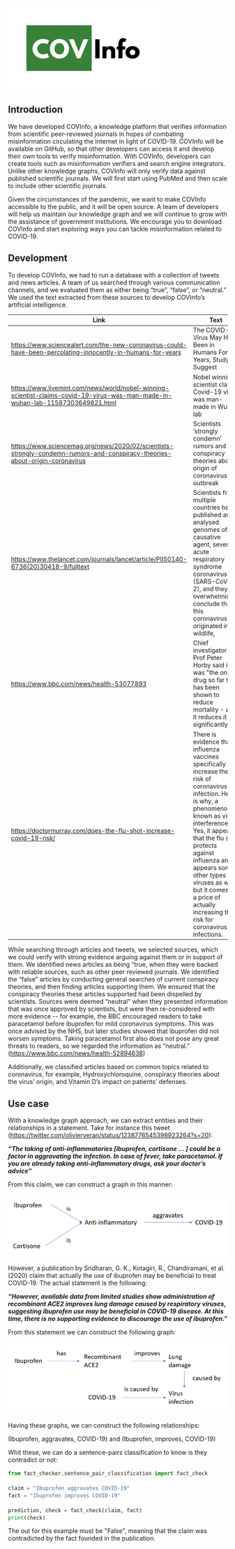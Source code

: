 ![covinfo](/img/covinfo_logo.png)

## Introduction
We have developed COVInfo, a knowledge platform that verifies information from scientific peer-reviewed journals in hopes of combating misinformation circulating the Internet in light of COVID-19. COVInfo will be available on GitHub, so that other developers can access it and develop their own tools to verify misinformation. With COVInfo, developers can create tools such as misinformation verifiers and search engine integrators. Unlike other knowledge graphs, COVInfo will only verify data against published scientific journals. We will first start using PubMed and then scale to include other scientific journals.

Given the circumstances of the pandemic, we want to make COVInfo accessible to the public, and it will be open source. A team of developers will help us maintain our knowledge graph and we will continue to grow with the assistance of government institutions. We encourage you to download COVInfo and start exploring ways you can tackle misinformation related to COVID-19.

## Development

To develop COVInfo, we had to run a database with a collection of tweets and news articles. A team of us searched through various communication channels, and we evaluated them as either being “true”, “false”, or “neutral.” We used the text extracted from these sources to develop COVInfo’s artificial intelligence. 

| Link                                                                                                                            | Text                                                                                                                                                                                                                                                                                                                                                           | Classification | Topic                |
|---------------------------------------------------------------------------------------------------------------------------------|----------------------------------------------------------------------------------------------------------------------------------------------------------------------------------------------------------------------------------------------------------------------------------------------------------------------------------------------------------------|----------------|----------------------|
| https://www.sciencealert.com/the-new-coronavirus-could-have-been-percolating-innocently-in-humans-for-years                     | The COVID-19 Virus May Have Been in Humans For Years, Study Suggest                                                                                                                                                                                                                                                                                            | False          | Bio-Engineered Virus |
| https://www.livemint.com/news/world/nobel-winning-scientist-claims-covid-19-virus-was-man-made-in-wuhan-lab-11587303649821.html | Nobel winning scientist claims Covid-19 virus was man-made in Wuhan lab                                                                                                                                                                                                                                                                                        | False          | Bio-Engineered Virus |
| https://www.sciencemag.org/news/2020/02/scientists-strongly-condemn-rumors-and-conspiracy-theories-about-origin-coronavirus     | Scientists ‘strongly condemn’ rumors and conspiracy theories about origin of coronavirus outbreak                                                                                                                                                                                                                                                              | True           | Bio-Engineered Virus |
| https://www.thelancet.com/journals/lancet/article/PIIS0140-6736(20)30418-9/fulltext                                             | Scientists from multiple countries have published and analysed genomes of the causative agent, severe acute respiratory syndrome coronavirus 2 (SARS-CoV-2), and they overwhelmingly conclude that this coronavirus originated in wildlife,                                                                                                                    | True           | Bio-Engineered Virus |
| https://www.bbc.com/news/health-53077893                                                                                        | Chief investigator Prof Peter Horby said it was "the only drug so far that has been shown to reduce mortality - and it reduces it significantly.”                                                                                                                                                                                                              | True           | Dexamethasone        |
| https://doctormurray.com/does-the-flu-shot-increase-covid-19-risk/                                                              | There is evidence that influenza vaccines specifically increase the risk of coronavirus infection. Here is why, a phenomenon known as virus interference. Yes, it appears that the flu shot protects against influenza and it appears some other types of viruses as well, but it comes at a price of actually increasing the risk for coronavirus infections. | False          | Flu vaccine          |

While searching through articles and tweets, we selected sources, which we could verify with strong evidence arguing against them or in support of them. We identified news articles as being “true, when they were backed with reliable sources, such as other peer reviewed journals. We identified the “false” articles by conducting general searches of current conspiracy theories, and then finding articles supporting them. We ensured that the conspiracy theories these articles supported had been dispelled by scientists. Sources were deemed “neutral” when they presented information that was once approved by scientists, but were then re-considered with more evidence -- for example, the BBC encouraged readers to take paracetamol before ibuprofen for mild coronavirus symptoms. This was once advised by the NHS, but later studies showed that ibuprofen did not worsen symptoms. Taking paracetamol first also does not pose any great threats to readers, so we regarded the information as “neutral.” (https://www.bbc.com/news/health-52894638)

Additionally, we classified articles based on common topics related to coronavirus, for example, Hydroxychloroquine, conspiracy theories about the virus’ origin, and Vitamin D’s impact on patients’ defenses.

## Use case

With a knowledge graph approach, we can extract entities and their relationships in a statement. Take for instance this tweet (https://twitter.com/olivierveran/status/1238776545398923264?s=20):

***“The taking of anti-inflammatories [ibuprofen, cortisone … ] could be a factor in aggravating the infection. In case of fever, take paracetamol. If you are already taking anti-inflammatory drugs, ask your doctor’s advice”***

From this claim, we can construct a graph in this manner:

![claim](/img/claim_graph.png)

However, a publication by Sridharan, G. K., Kotagiri, R., Chandiramani, et al. (2020) claim that actually the use of ibuprofen may be beneficial to treat COVID-19. The actual statement is the following:

***“However, available data from limited studies show administration of recombinant ACE2 improves lung damage caused by respiratory viruses, suggesting ibuprofen use may be beneficial in COVID-19 disease. At this time, there is no supporting evidence to discourage the use of ibuprofen.”***

From this statement we can construct the following graph:

![fact](/img/fact_graph.png)

Having these graphs, we can construct the following relationships:

(Ibuprofen, aggravates, COVID-19) and (Ibuprofen, improves, COVID-19)

Whit these, we can do a sentence-pairs classification to know is they contradict or not:

```python
from fact_checker.sentence_pair_classification import fact_check

claim = "Ibuprofen aggravates COVID-19"
fact = "Ibuprofen improves COVID-19"

prediction, check = fact_check(claim, fact)
print(check)
```
The out for this example must be "False", meaning that the claim was contradicted by the fact founded in the publication.


